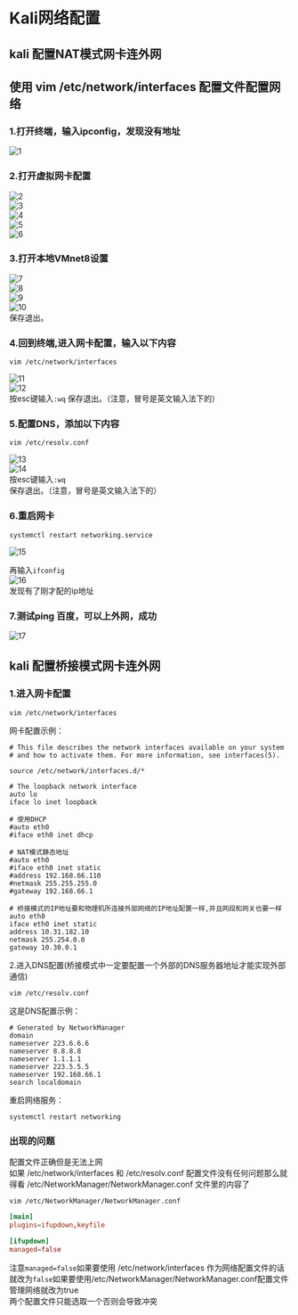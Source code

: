 # Kali网络配置

## kali 配置NAT模式网卡连外网

## 使用 vim /etc/network/interfaces 配置文件配置网络

### 1.打开终端，输入ipconfig，发现没有地址  
![1](https://github.com/user-attachments/assets/b15d26c8-a92b-40dd-a80a-c9948dc0dec2)

### 2.打开虚拟网卡配置  
![2](https://github.com/user-attachments/assets/16b8824c-a5d2-494e-aa0d-62bd94ef7ccb)  
![3](https://github.com/user-attachments/assets/bb6863f2-6284-4814-b822-e06718515b66)  
![4](https://github.com/user-attachments/assets/109352a7-6554-41a8-8e2c-6d29705c5a80)  
![5](https://github.com/user-attachments/assets/8d625d24-1a57-41d2-811b-3211a4f2d1b1)  
![6](https://github.com/user-attachments/assets/b2f0a28f-99a6-459d-96a2-d3da9d48878b)  

### 3.打开本地VMnet8设置  
![7](https://github.com/user-attachments/assets/c789bab2-90b7-4259-b319-b846d10772a5)  
![8](https://github.com/user-attachments/assets/f41db619-035a-4820-a119-01cc7fc0a8d8)  
![9](https://github.com/user-attachments/assets/b9e9714b-64ed-4f4f-9c80-48cf2e6bd8c0)  
![10](https://github.com/user-attachments/assets/507efd74-0298-44d1-95da-8d715e0c7424)  
保存退出。  


### 4.回到终端,进入网卡配置，输入以下内容  
```
vim /etc/network/interfaces
```
![11](https://github.com/user-attachments/assets/7dfe1722-7261-47fd-a8dd-88425308212f)  
![12](https://github.com/user-attachments/assets/37c0d5bd-5948-4100-a99c-32d765e45e5a)  
按esc键输入`:wq` 保存退出。（注意，冒号是英文输入法下的）  

### 5.配置DNS，添加以下内容  
```
vim /etc/resolv.conf
```
![13](https://github.com/user-attachments/assets/d78c2dd2-c20a-46c1-88d0-58934da7f289)  
![14](https://github.com/user-attachments/assets/a5e1b39f-044b-4e38-a708-bce81ec8523a)  
按esc键输入`:wq`  
保存退出。（注意，冒号是英文输入法下的）  

### 6.重启网卡  
```
systemctl restart networking.service
```
![15](https://github.com/user-attachments/assets/f03b4197-a783-4f22-8c1c-0d8854add74b)  

再输入`ifconfig`  
![16](https://github.com/user-attachments/assets/cd0d7bc4-c964-4525-a6a1-2880c915617f)  
发现有了刚才配的ip地址  

### 7.测试ping 百度，可以上外网，成功  
![17](https://github.com/user-attachments/assets/83f2d0ee-aba4-463d-aa70-57b6790482f2)  

## kali 配置桥接模式网卡连外网

### 1.进入网卡配置
```
vim /etc/network/interfaces
```
网卡配置示例：  
```
# This file describes the network interfaces available on your system
# and how to activate them. For more information, see interfaces(5).

source /etc/network/interfaces.d/*

# The loopback network interface
auto lo
iface lo inet loopback

# 使用DHCP
#auto eth0
#iface eth0 inet dhcp

# NAT模式静态地址
#auto eth0
#iface eth0 inet static
#address 192.168.66.110
#netmask 255.255.255.0
#gateway 192.168.66.1

# 桥接模式的IP地址要和物理机所连接外部网络的IP地址配置一样,并且网段和网关也要一样
auto eth0
iface eth0 inet static
address 10.31.182.10
netmask 255.254.0.0
gateway 10.30.0.1
```
2.进入DNS配置(桥接模式中一定要配置一个外部的DNS服务器地址才能实现外部通信)
```
vim /etc/resolv.conf 
```
这是DNS配置示例：
```
# Generated by NetworkManager
domain
nameserver 223.6.6.6
nameserver 8.8.8.8
nameserver 1.1.1.1
nameserver 223.5.5.5
nameserver 192.168.66.1
search localdomain
```
重启网络服务：
```
systemctl restart networking
```


### 出现的问题
配置文件正确但是无法上网  
如果 /etc/network/interfaces 和 /etc/resolv.conf 配置文件没有任何问题那么就得看 /etc/NetworkManager/NetworkManager.conf 文件里的内容了  
```
vim /etc/NetworkManager/NetworkManager.conf
```
```conf
[main]
plugins=ifupdown,keyfile

[ifupdown]
managed=false
```
注意`managed=false`如果要使用 /etc/network/interfaces 作为网络配置文件的话就改为`false`如果要使用/etc/NetworkManager/NetworkManager.conf配置文件管理网络就改为true  
两个配置文件只能选取一个否则会导致冲突  
